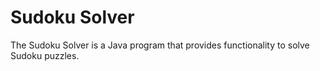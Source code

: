 # Sudoku Solver 
The Sudoku Solver is a Java program that provides functionality to solve Sudoku puzzles.